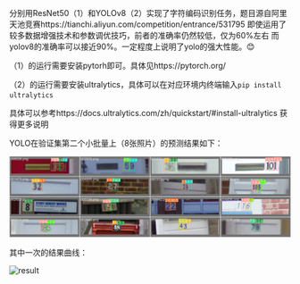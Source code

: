 分别用ResNet50（1）和YOLOv8（2）实现了字符编码识别任务，题目源自阿里天池竞赛https://tianchi.aliyun.com/competition/entrance/531795
即使运用了较多数据增强技术和参数调优技巧，前者的准确率仍然较低，仅为60%左右
而yolov8的准确率可以接近90%。一定程度上说明了yolo的强大性能。😊


（1）的运行需要安装pytorh即可。具体见https://pytorch.org/  

（2）的运行需要安装ultralytics，具体可以在对应环境内终端输入`pip install ultralytics`

具体可以参考https://docs.ultralytics.com/zh/quickstart/#install-ultralytics
获得更多说明


YOLO在验证集第二个小批量上（8张照片）的预测结果如下：


![预测结果](ResNet与YOLO/YOLOv8/结果文件/val_batch2_pred.jpg)



其中一次的结果曲线：


![result](ResNet与YOLO/YOLOv8/results.png)

